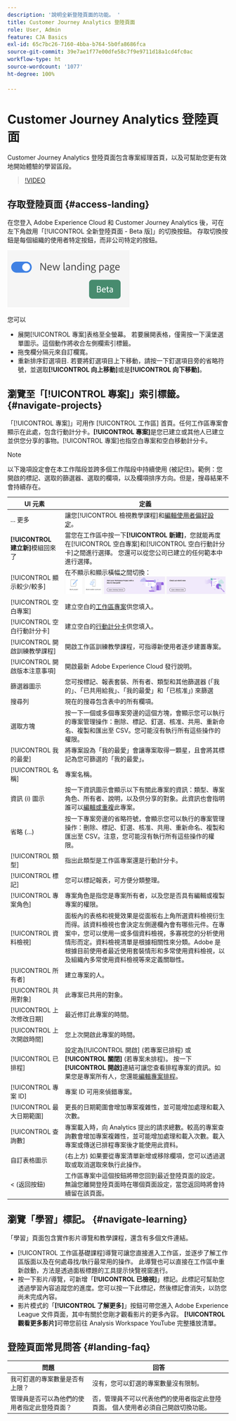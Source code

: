 ```yaml
---
description: '說明全新登陸頁面的功能。 '
title: Customer Journey Analytics 登陸頁面
role: User, Admin
feature: CJA Basics
exl-id: 65c7bc26-7160-4bba-b764-5b0fa8686fca
source-git-commit: 39e7ae1f77e00dfe58c7f9e9711d18a1cd4fc0ac
workflow-type: ht
source-wordcount: '1077'
ht-degree: 100%

---
```


# Customer Journey Analytics 登陸頁面

Customer Journey Analytics 登陸頁面包含專案經理首頁，以及可幫助您更有效地開始體驗的學習區段。

>[!VIDEO](https://video.tv.adobe.com/v/334278/?quality=12)

## 存取登陸頁面 {#access-landing}

在您登入 Adobe Experience Cloud 和 Customer Journey Analytics 後，可在左下角啟用「[!UICONTROL 全新登陸頁面 - Beta 版]」的切換按鈕。 存取切換按鈕是每個組織的使用者特定按鈕，而非公司特定的按鈕。

![登陸](assets/landing.png)

您可以

* 展開[!UICONTROL 專案]表格至全螢幕。 若要展開表格，僅需按一下漢堡選單圖示。這個動作將收合左側欄索引標籤。
* 拖曳欄分隔元來自訂欄寬。
* 重新排序釘選項目. 若要將釘選項目上下移動，請按一下釘選項目旁的省略符號，並選取&#x200B;**[!UICONTROL 向上移動]**&#x200B;或是&#x200B;**[!UICONTROL 向下移動]**。

## 瀏覽至「[!UICONTROL 專案]」索引標籤。 {#navigate-projects}

「[!UICONTROL 專案]」可用作  [!UICONTROL 工作區] 首頁。任何工作區專案會顯示在此處，包含行動計分卡。**[!UICONTROL 專案]**&#x200B;是您已建立或其他人已建立並供您分享的事物。[!UICONTROL 專案]也指空白專案和空白移動計分卡。

>[!NOTE]
>
>以下幾項設定會在本工作階段並跨多個工作階段中持續使用 (被記住)。範例：您開啟的標記、選取的篩選器、選取的欄項，以及欄項排序方向。但是，搜尋結果不會持續存在。

| UI 元素 | 定義 |
| --- | --- |
| ... 更多 | 讓您[!UICONTROL 檢視教學課程]和[編輯使用者偏好設定](/help/analysis-workspace/user-preferences.md)。 |
| **[!UICONTROL 建立新]**&#x200B;模組回來了 | 當您在工作區中按一下&#x200B;**[!UICONTROL 新建]**，您就能再度在[!UICONTROL 空白專案]和[!UICONTROL 空白行動計分卡]之間進行選擇。 您還可以從您公司已建立的任何範本中進行選擇。 |
| [!UICONTROL 顯示較少/較多] | 在不顯示和顯示橫幅之間切換：![最上方橫幅](assets/top-banner.png) |
| [!UICONTROL 空白專案] | 建立空白的[工作區專案](https://experienceleague.adobe.com/docs/analytics/analyze/analysis-workspace/home.html?lang=zh-Hant)供您填入。 |
| [!UICONTROL 空白行動計分卡] | 建立空白的[行動計分卡](https://experienceleague.adobe.com/docs/analytics/analyze/mobapp/curator.html?lang=zh-Hant)供您填入。 |
| [!UICONTROL 開啟訓練教學課程] | 開啟工作區訓練教學課程，可指導新使用者逐步建置專案。 |
| [!UICONTROL 開啟版本注意事項] | 開啟最新 Adobe Experience Cloud 發行說明。 |
| 篩選器圖示 | 您可按標記、報表套裝、所有者、類型和其他篩選器 (「我的」、「已共用給我」、「我的最愛」和「已核准」) 來篩選 |
| 搜尋列 | 現在的搜尋包含表中的所有欄項。 |
| 選取方塊 | 按一下一個或多個專案旁邊的這個方塊，會顯示您可以執行的專案管理操作：刪除、標記、釘選、核准、共用、重新命名、複製和匯出至 CSV。您可能沒有執行所有這些操作的權限。 |
| [!UICONTROL 我的最愛] | 將專案設為「我的最愛」會讓專案取得一顆星，且會將其標記為您可篩選的「我的最愛」。 |
| [!UICONTROL 名稱] | 專案名稱。 |
| 資訊 (i) 圖示 | 按一下資訊圖示會顯示以下有關此專案的資訊：類型、專案角色、所有者、說明，以及供分享的對象。此資訊也會指明誰可以[編輯或重複](/help/analysis-workspace/curate-share/share-projects.md)此專案。 |
| 省略 (...) | 按一下專案旁邊的省略符號，會顯示您可以執行的專案管理操作：刪除、標記、釘選、核准、共用、重新命名、複製和匯出至 CSV。注意，您可能沒有執行所有這些操作的權限。 |
| [!UICONTROL 類型] | 指出此類型是工作區專案還是行動計分卡。 |
| [!UICONTROL 標記] | 您可以標記報表，可方便分類整理。 |
| [!UICONTROL 專案角色] | 專案角色是指您是專案所有者，以及您是否具有編輯或複製專案的權限。 |
| [!UICONTROL 資料檢視] | 面板內的表格和視覺效果是從面板右上角所選資料檢視衍生而得。該資料檢視也會決定左側邊欄內會有哪些元件。在專案中，您可以使用一或多個資料檢視，多寡視您的分析使用情形而定。資料檢視清單是根據相關性來分類。Adobe 是根據目前使用者最近使用套裝情形和多常使用資料檢視，以及組織內多常使用資料檢視等來定義關聯性。 |
| [!UICONTROL 所有者] | 建立專案的人。 |
| [!UICONTROL 共用對象] | 此專案已共用的對象。 |
| [!UICONTROL 上次修改日期] | 最近修訂此專案的時間。 |
| [!UICONTROL 上次開啟時間] | 您上次開啟此專案的時間。 |
| [!UICONTROL 已排程] | 設定為[!UICONTROL 開啟] (若專案已排程) 或&#x200B;**[!UICONTROL 關閉]** (若專案未排程)。 按一下&#x200B;**[!UICONTROL 開啟]**&#x200B;連結可讓您查看排程專案的資訊。如果您是專案所有人，您還能[編輯專案排程](/help/analysis-workspace/curate-share/t-schedule-report.md)。 |
| [!UICONTROL 專案 ID] | 專案 ID 可用來偵錯專案。 |
| [!UICONTROL 最大日期範圍] | 更長的日期範圍會增加專案複雜性，並可能增加處理和載入次數。 |
| [!UICONTROL 查詢數] | 專案載入時，向 Analytics 提出的請求總數。較高的專案查詢數會增加專案複雜性，並可能增加處理和載入次數。載入專案或傳送已排程專案後才能使用此資料。 |
| 自訂表格圖示 | (右上方) 如果要從專案清單新增或移除欄項，您可以透過選取或取消選取來執行此操作。 |
| &lt; (返回按鈕) | 工作區專案中這個按鈕將帶您回到最近登陸頁面的設定。 無論您離開登陸頁面時在哪個頁面設定，當您返回時將會持續留在該頁面。 |

## 瀏覽「學習」標記。 {#navigate-learning}

「學習」頁面包含實作影片導覽和教學課程，還含有多個文件連結。

* [!UICONTROL 工作區基礎課程]導覽可讓您直接進入工作區，並逐步了解工作區版面以及在何處尋找/執行最常用的操作。 此導覽也可以直接在工作區中重新啟動，方法是透過面板標題的工具提示快覽視窗進行。
* 按一下影片/導覽，可新增「**[!UICONTROL 已檢視]**」標記。此標記可幫助您透過學習內容追蹤您的進度。您可以按一下此標記，然後標記會消失，以防您尚未完成內容。
* 影片模式的「**[!UICONTROL 了解更多]**」按鈕可帶您進入 Adobe Experience League 文件頁面，其中有關於您剛才觀看影片的更多內容。 **[!UICONTROL 觀看更多影片]**&#x200B;可帶您前往 Analysis Workspace YouTube 完整播放清單。

## 登陸頁面常見問答 {#landing-faq}

| 問題 | 回答 |
| --- | --- |
| 我可釘選的專案數量是否有上限？ | 沒有，您可以釘選的專案數量沒有限制。 |
| 管理員是否可以為他們的使用者指定此登陸頁面？ | 否，管理員不可以代表他們的使用者指定此登陸頁面。 個人使用者必須自己開啟切換功能。 |
